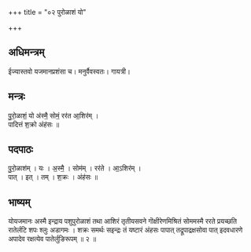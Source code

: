 +++
title = "०२ पुरोळाशं यो"

+++
## अधिमन्त्रम्
ईज्यास्तवो यजमानप्रशंसा च। मनुर्वैवस्वतः। गायत्री।

## मन्त्रः
पु॒रो॒ळाशं॒ यो अ॑स्मै॒ सोमं॒ रर॑त आ॒शिर॑म् ।  
पादित्तं श॒क्रो अंह॑सः ॥

## पदपाठः
पु॒रो॒ळाश॑म् । यः । अ॒स्मै॒ । सोम॑म् । रर॑ते । आ॒ऽशिर॑म् ।  
पात् । इत् । तम् । श॒क्रः । अंह॑सः ॥

## भाष्यम्
योयजमानः अस्मै इन्द्राय पशुपुरोळाशं तथा आशिरं तृतीयसवने गॊक्षीरेणमिश्रितं सोममस्मै ररते प्रयच्छति रातेर्लटि शपः श्लुः अडागमः । शक्रः समर्थः सइन्द्रः तं यष्टारं अंहसः पापात् तद्रूपाद्रक्षसोवा पात् इदवधारणे अपादेव रक्षत्येव पातेर्लुङिरूपम् ॥ २ ॥